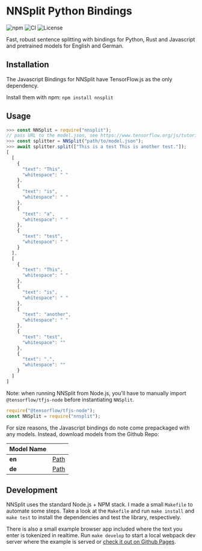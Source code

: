 # NNSplit Python Bindings

![npm](https://img.shields.io/npm/v/nnsplit)
![CI](https://github.com/bminixhofer/nnsplit/workflows/CI/badge.svg)
![License](https://img.shields.io/github/license/bminixhofer/nnsplit)

Fast, robust sentence splitting with bindings for Python, Rust and Javascript and pretrained models for English and German.

## Installation

The Javascript Bindings for NNSplit have TensorFlow.js as the only dependency.

Install them with npm: `npm install nnsplit`

## Usage


```javascript
>>> const NNSplit = require("nnsplit");
// pass URL to the model.json, see https://www.tensorflow.org/js/tutorials/conversion/import_keras#step_2_load_the_model_into_tensorflowjs for details
>>> const splitter = NNSplit("path/to/model.json");
>>> await splitter.split(["This is a test This is another test."]);
[
  [
    {
      "text": "This",
      "whitespace": " "
    },
    {
      "text": "is",
      "whitespace": " "
    },
    {
      "text": "a",
      "whitespace": " "
    },
    {
      "text": "test",
      "whitespace": " "
    }
  ],
  [
    {
      "text": "This",
      "whitespace": " "
    },
    {
      "text": "is",
      "whitespace": " "
    },
    {
      "text": "another",
      "whitespace": " "
    },
    {
      "text": "test",
      "whitespace": ""
    },
    {
      "text": ".",
      "whitespace": ""
    }
  ]
]
```

Note: when running NNSplit from Node.js, you'll have to manually import `@tensorflow/tfjs-node` before instantiating `NNSplit`.

```javascript
require("@tensorflow/tfjs-node");
const NNSplit = require("nnsplit");
```

For size reasons, the Javascript bindings do note come prepackaged with any models. Instead, download models from the Github Repo:

| Model Name  |  |
| ------------- | ------------- |
| __en__  | [Path](https://github.com/bminixhofer/nnsplit/tree/master/data/en/tfjs_model)  |
| __de__ | [Path](https://github.com/bminixhofer/nnsplit/tree/master/data/de/tfjs_model)  |


## Development

NNSplit uses the standard Node.js + NPM stack. I made a small `Makefile` to automate some steps. Take a look at the `Makefile` and run `make install` and `make test` to install the dependencies and test the library, respectively.

There is also a small example browser app included where the text you enter is tokenized in realtime. Run `make develop` to start a local webpack dev server where the example is served or [check it out on Github Pages](https://bminixhofer.github.io/nnsplit/js_lib/example/).